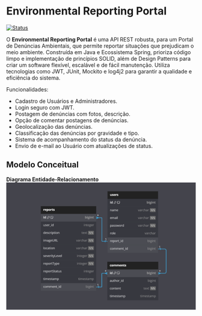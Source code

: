 # Environmental Reporting Portal
[![Status](https://img.shields.io/badge/Status-Em&nbsp;Desenvolvimento-yellow.svg)](https://github.com/seu-usuario/seu-projeto)

O **Environmental Reporting Portal** é uma API REST robusta, para um Portal de Denúncias Ambientais, que permite 
reportar situações que prejudicam o meio ambiente. Construída em Java e Ecossistema Spring, prioriza código limpo e implementação 
de princípios SOLID, além de Design Patterns para criar um software flexível, escalável e de fácil manutenção.
Utiliza tecnologias como JWT, JUnit, Mockito e log4j2 para garantir a qualidade e eficiência do sistema.

Funcionalidades:
- Cadastro de Usuários e Administradores.
- Login seguro com JWT.
- Postagem de denúncias com fotos, descrição.
- Opção de comentar postagens de denúncias.
- Geolocalização das denúncias.
- Classificação das denúncias por gravidade e tipo.
- Sistema de acompanhamento do status da denúncia.
- Envio de e-mail ao Usuário com atualizações de status.

## Modelo Conceitual

**Diagrama Entidade-Relacionamento**
![diagram-der](https://github.com/rogeriobgregorio/environmental-reporting-portal/raw/main/diagrams/diagram-der.png)
